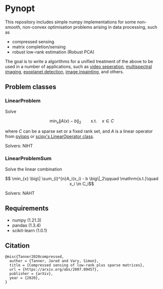 # Pynopt

This repository includes simple numpy implementations for some non-smooth, non-convex optimisation problems arising in data processing, such as
* compressed sensing
* matrix completion/sensing
* robust low-rank estimation (Robust PCA)

The goal is to write a algorithms for a unified treatment of the above to be used in a number of applications, such as [video seperation](https://github.com/simonvary/pynopt/blob/master/examples/example_video.ipynb), [multispectral imaging](https://github.com/simonvary/pynopt/blob/master/examples/example_multispectral_image.ipynb), [exoplanet detection](https://github.com/simonvary/pynopt/blob/master/examples/example_exoplanet.ipynb), [image inpainting](https://github.com/simonvary/pynopt/blob/master/examples/example_image_inpainting.ipynb), and others.


## Problem classes

### LinearProblem
Solve

$$ \min_{x} \big\| A(x) - b \big\|_2\qquad \mathrm{s.t.}\quad x \in C$$

where $C$ can be a sparse set or a fixed rank set, and $A$ is a linear operator from [pylops](https://github.com/PyLops/pylops) or [scipy's LinearOperator class](https://docs.scipy.org/doc/scipy/reference/generated/scipy.sparse.linalg.LinearOperator.html).

Solvers: NIHT

### LinearProblemSum
Solve the linear combination

$$ \min_{x} \big\| \sum_{i}^{n}A_i(x_i) - b \big\|_2\qquad \mathrm{s.t.}\quad x_i \in C_i$$

Solvers: NAHT

## Requirements
- numpy (1.21.3)
- pandas (1.3.4)
- scikit-learn (1.0.1)


## Citation
```
@misc{Tanner2020compressed,
  author = {Tanner, Jared and Vary, Simon},  
  title = {Compressed sensing of low-rank plus sparse matrices},
  url = {https://arxiv.org/abs/2007.09457},
  publisher = {arXiv},
  year = {2020},
}
```


